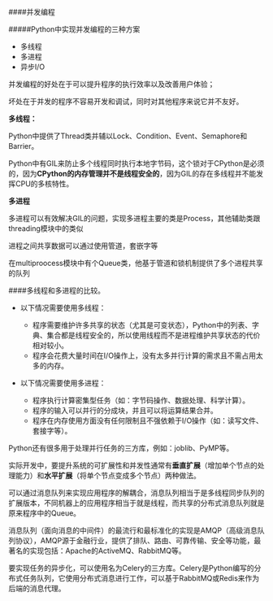 ####并发编程

#####Python中实现并发编程的三种方案
* 多线程
* 多进程
* 异步I/O

并发编程的好处在于可以提升程序的执行效率以及改善用户体验；

坏处在于并发的程序不容易开发和调试，同时对其他程序来说它并不友好。

**多线程：**

Python中提供了Thread类并辅以Lock、Condition、Event、Semaphore和Barrier。

Python中有GIL来防止多个线程同时执行本地字节码，这个锁对于CPython是必须的，因为**CPython的内存管理并不是线程安全的**，因为GIL的存在多线程并不能发挥CPU的多核特性。

**多进程**

多进程可以有效解决GIL的问题，实现多进程主要的类是Process，其他辅助类跟threading模块中的类似

进程之间共享数据可以通过使用管道，套嵌字等

在multiproocess模块中有个Queue类，他基于管道和锁机制提供了多个进程共享的队列


####多线程和多进程的比较。

* 以下情况需要使用多线程：

	* 程序需要维护许多共享的状态（尤其是可变状态），Python中的列表、字典、集合都是线程安全的，所以使用线程而不是进程维护共享状态的代价相对较小。
	* 程序会花费大量时间在I/O操作上，没有太多并行计算的需求且不需占用太多的内存。


* 以下情况需要使用多进程：

	* 程序执行计算密集型任务（如：字节码操作、数据处理、科学计算）。
	* 程序的输入可以并行的分成块，并且可以将运算结果合并。
	* 程序在内存使用方面没有任何限制且不强依赖于I/O操作（如：读写文件、套接字等）。


Python还有很多用于处理并行任务的三方库，例如：joblib、PyMP等。

实际开发中，要提升系统的可扩展性和并发性通常有**垂直扩展**（增加单个节点的处理能力）和**水平扩展**（将单个节点变成多个节点）两种做法。

可以通过消息队列来实现应用程序的解耦合，消息队列相当于是多线程同步队列的扩展版本，不同机器上的应用程序相当于就是线程，而共享的分布式消息队列就是原来程序中的Queue。

消息队列（面向消息的中间件）的最流行和最标准化的实现是AMQP（高级消息队列协议），AMQP源于金融行业，提供了排队、路由、可靠传输、安全等功能，最著名的实现包括：Apache的ActiveMQ、RabbitMQ等。

要实现任务的异步化，可以使用名为Celery的三方库。Celery是Python编写的分布式任务队列，它使用分布式消息进行工作，可以基于RabbitMQ或Redis来作为后端的消息代理。